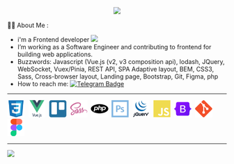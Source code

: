 
<div id="header" align="center">
  <img src="https://media.giphy.com/media/EOmYN5kVP3W2Lyn6dx/giphy.gif" width="300"/>
</div>

  :woman_technologist: About Me : 
- i'm a Frontend developer <img src="https://media.giphy.com/media/WUlplcMpOCEmTGBtBW/giphy.gif" width="30">
- I’m working as a Software Engineer and contributing to frontend for building web applications.
- Buzzwords: 
Javascript (Vue.js (v2, v3 composition api), lodash, JQuery, WebSocket, Vuex/Pinia, REST API, SPA
Adaptive layout, BEM, CSS3, Sass, Cross-browser layout, Landing page, Bootstrap, Git, Figma, php
- How to reach me:  <a href="https://t.me/Huzyablik"> <img src="https://img.shields.io/badge/Telegram-blue?style=for-the-badge&logo=telegram&logoColor=white" alt="Telegram Badge"/></a>

---

  <img src="https://github.com/devicons/devicon/blob/master/icons/css3/css3-original.svg"  title="CSS3" alt="CSS" height="40"/>&nbsp;
  <img src="https://github.com/devicons/devicon/blob/master/icons/vuejs/vuejs-original-wordmark.svg"  title="vuejs" alt="vue" height="40"/>&nbsp;
  <img src="https://github.com/devicons/devicon/blob/master/icons/trello/trello-plain.svg"  title="trello" alt="trello" height="40"/>&nbsp;
  <img src="https://github.com/devicons/devicon/blob/master/icons/sass/sass-original.svg" title="sass" alt="sass" height="40"/>&nbsp;
  <img src="https://github.com/devicons/devicon/blob/master/icons/php/php-plain.svg" title="php" alt="php" height="40"/>&nbsp;
  <img src="https://github.com/devicons/devicon/blob/master/icons/photoshop/photoshop-line.svg" title="photoshop" alt="photoshop" height="40"/>&nbsp;
  <img src="https://github.com/devicons/devicon/blob/master/icons/jquery/jquery-original-wordmark.svg" title="jquery" alt="jquery" height="40"/>&nbsp;
  <img src="https://github.com/devicons/devicon/blob/master/icons/javascript/javascript-plain.svg" title="javascript" alt="javascript" height="40"/>&nbsp; 
  <img src="https://github.com/devicons/devicon/blob/master/icons/bootstrap/bootstrap-original.svg" title="bootstrap" alt="bootstrap" height="40"/>&nbsp;
  <img src="https://github.com/devicons/devicon/blob/master/icons/git/git-original.svg" title="git" alt="git" height="40"/>&nbsp;
  <img src="https://github.com/devicons/devicon/blob/master/icons/figma/figma-original.svg" title="figma" alt="figma" height="40"/>&nbsp;

---

   <img src="https://media.giphy.com/media/Basrh159dGwKY/giphy.gif" width="500"/>




